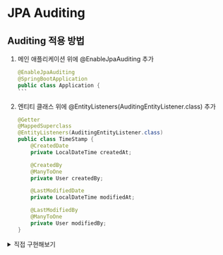 # JPA Auditing

## Auditing 적용 방법
1. 메인 애플리케이션 위에 @EnableJpaAuditing 추가
    ```java
    @EnableJpaAuditing
    @SpringBootApplication
    public class Application {
    ```​
2. 엔티티 클래스 위에 @EntityListeners(AuditingEntityListener.class) 추가
    ```java
    @Getter
    @MappedSuperclass
    @EntityListeners(AuditingEntityListener.class)
    public class TimeStamp {
        @CreatedDate
        private LocalDateTime createdAt;

        @CreatedBy
        @ManyToOne
        private User createdBy;

        @LastModifiedDate
        private LocalDateTime modifiedAt;

        @LastModifiedBy
        @ManyToOne
        private User modifiedBy;
    }
    ```


<details>
  <summary>직접 구현해보기</summary>
  
## Auditing 
- 생성일시, 생성자, 수정일시, 수정자는 결국 엔티티의 영속성이 변경될때 저장한다.
- 엔티티의 영속성이 변경되는 `생성 > 수정 > 삭제`  이 흐름을 엔티티 라이프 사이클 이벤트라고 한다.
- Auditing 도 이러한 엔티티의 라이프 사이클 이벤트를 통해 구현하고있다.
- `@PrePersist`, `@PreUpdate`, `@PerRemove` 등으로 구현

```java
@Getter
@MappedSuperclass
@EntityListeners(AuditingEntityListener.class)
public class Timestamp {

  private LocalDateTime createdAt;

  private LocalDateTime modifiedAt;

  public void updateCreatedAt() {
    this.createdAt = LocalDateTime.now();
  }

  public void updateModifiedAt() {
    this.modifiedAt = LocalDateTime.now();
  }
}
​```
```java
// Entity 내 정의

  @PrePersist
  public void prePersist() {
    super.updateModifiedAt();
    super.updateCreatedAt();
  }

  @PreUpdate
  public void PreUpdate() {
    super.updateModifiedAt();
  }
```

</details>
